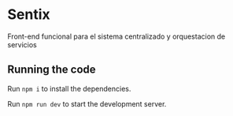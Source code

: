 
  # Sentix

  Front-end funcional para el sistema centralizado y orquestacion de servicios

  ## Running the code

  Run `npm i` to install the dependencies.

  Run `npm run dev` to start the development server.
  
